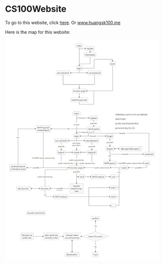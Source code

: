  # CS100Website

To go to this website, click [here](http://www.huangsk100.me). Or www.huangsk100.me

Here is the map for this website:

![ ](https://github.com/ShaokangJiang/CS100Website/raw/master/wesite%20(2).png)
